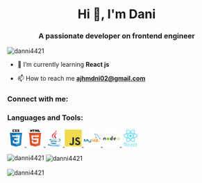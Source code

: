 <h1 align="center">Hi 👋, I'm Dani</h1>
<h3 align="center">A passionate developer on frontend engineer</h3>

<p align="left"> <img src="https://komarev.com/ghpvc/?username=danni4421&label=Profile%20views&color=0e75b6&style=flat" alt="danni4421" /> </p>

- 🌱 I’m currently learning **React js**

- 📫 How to reach me **ajhmdni02@gmail.com**

<h3 align="left">Connect with me:</h3>
<p align="left">
</p>

<h3 align="left">Languages and Tools:</h3>
<p align="left"> <a href="https://www.w3schools.com/css/" target="_blank" rel="noreferrer"> <img src="https://raw.githubusercontent.com/devicons/devicon/master/icons/css3/css3-original-wordmark.svg" alt="css3" width="40" height="40"/> </a> <a href="https://www.w3.org/html/" target="_blank" rel="noreferrer"> <img src="https://raw.githubusercontent.com/devicons/devicon/master/icons/html5/html5-original-wordmark.svg" alt="html5" width="40" height="40"/> </a> <a href="https://www.java.com" target="_blank" rel="noreferrer"> <img src="https://raw.githubusercontent.com/devicons/devicon/master/icons/java/java-original.svg" alt="java" width="40" height="40"/> </a> <a href="https://developer.mozilla.org/en-US/docs/Web/JavaScript" target="_blank" rel="noreferrer"> <img src="https://raw.githubusercontent.com/devicons/devicon/master/icons/javascript/javascript-original.svg" alt="javascript" width="40" height="40"/> </a> <a href="https://www.mysql.com/" target="_blank" rel="noreferrer"> <img src="https://raw.githubusercontent.com/devicons/devicon/master/icons/mysql/mysql-original-wordmark.svg" alt="mysql" width="40" height="40"/> </a> <a href="https://nodejs.org" target="_blank" rel="noreferrer"> <img src="https://raw.githubusercontent.com/devicons/devicon/master/icons/nodejs/nodejs-original-wordmark.svg" alt="nodejs" width="40" height="40"/> </a> <a href="https://reactjs.org/" target="_blank" rel="noreferrer"> <img src="https://raw.githubusercontent.com/devicons/devicon/master/icons/react/react-original-wordmark.svg" alt="react" width="40" height="40"/> </a> </p>

<p><img align="left" src="https://github-readme-stats.vercel.app/api/top-langs?username=danni4421&show_icons=true&locale=en&layout=compact" alt="danni4421" /></p>

<p>&nbsp;<img align="center" src="https://github-readme-stats.vercel.app/api?username=danni4421&show_icons=true&locale=en" alt="danni4421" /></p>

<p><img align="center" src="https://github-readme-streak-stats.herokuapp.com/?user=danni4421&" alt="danni4421" /></p>
